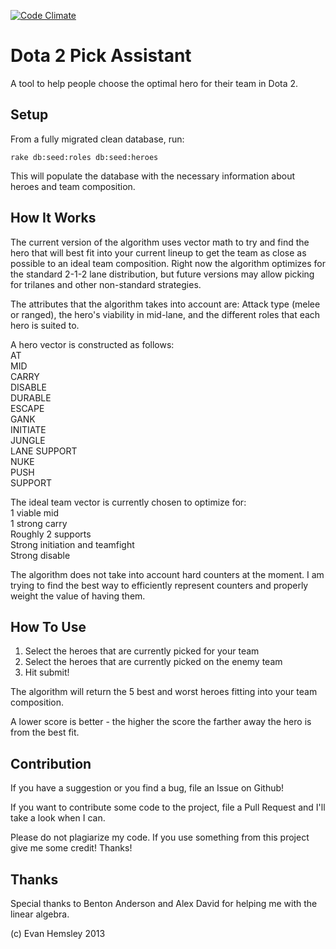 [![Code Climate](https://codeclimate.com/github/ehemsley/dota_assistant.png)](https://codeclimate.com/github/ehemsley/dota_assistant)
# Dota 2 Pick Assistant

A tool to help people choose the optimal hero for their team in Dota 2.

## Setup

From a fully migrated clean database, run:

```shell
rake db:seed:roles db:seed:heroes
```

This will populate the database with the necessary information about heroes and team composition.

## How It Works

The current version of the algorithm uses vector math to try and find the hero that will best fit into your current
lineup to get the team as close as possible to an ideal team composition. Right now the algorithm optimizes for the
standard 2-1-2 lane distribution, but future versions may allow picking for trilanes and other non-standard strategies.

The attributes that the algorithm takes into account are:
Attack type (melee or ranged), the hero's viability in mid-lane, and the different roles that each hero is suited to.

A hero vector is constructed as follows:  
AT  
MID  
CARRY  
DISABLE  
DURABLE  
ESCAPE  
GANK  
INITIATE  
JUNGLE  
LANE SUPPORT  
NUKE  
PUSH  
SUPPORT  

The ideal team vector is currently chosen to optimize for:  
1 viable mid  
1 strong carry  
Roughly 2 supports  
Strong initiation and teamfight  
Strong disable

The algorithm does not take into account hard counters at the moment.
I am trying to find the best way to efficiently represent counters and properly weight the value of having them.

## How To Use
1) Select the heroes that are currently picked for your team  
2) Select the heroes that are currently picked on the enemy team  
3) Hit submit!

The algorithm will return the 5 best and worst heroes fitting into your team composition.

A lower score is better - the higher the score the farther away the hero is from the best fit.

## Contribution
If you have a suggestion or you find a bug, file an Issue on Github!

If you want to contribute some code to the project, file a Pull Request and I'll take a look when I can.

Please do not plagiarize my code. If you use something from this project give me some credit! Thanks!

## Thanks
Special thanks to Benton Anderson and Alex David for helping me with the linear algebra.

(c) Evan Hemsley 2013
